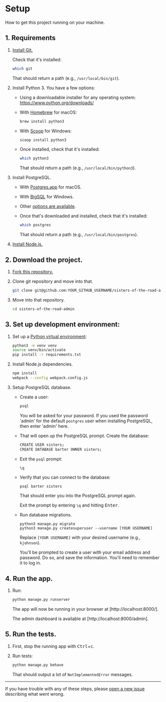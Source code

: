 # Setup

How to get this project running on your machine.

## 1. Requirements

1. [Install Git.](https://git-scm.com/book/en/v2/Getting-Started-Installing-Git)

    Check that it's installed:

      ```sh
      which git
      ```

    That should return a path (e.g., `/usr/local/bin/git`).

2. Install Python 3. You have a few options:

    - Using a downloadable installer for any operating system: https://www.python.org/downloads/

    - With [Homebrew](https://brew.sh/) for macOS:

        ```sh
        brew install python3
        ```

    - With [Scoop](http://scoop.sh/) for Windows:

        ```sh
        scoop install python3
        ```

    - Once installed, check that it's installed:

        ```sh
        which python3
        ```

        That should return a path (e.g., `/usr/local/bin/python3`).

3. Install PostgreSQL.

    - With [Postgres.app](https://postgresapp.com/) for macOS.

    - With [BigSQL](https://www.openscg.com/bigsql/postgresql/installers.jsp/) for Windows.

    - Other [options are available](https://www.postgresql.org/download/).

    - Once that's downloaded and installed, check that it's installed:

      ```sh
      which postgres
      ```

      That should return a path (e.g., `/usr/local/bin/postgres`).

4. [Install Node.js.](https://nodejs.org/en/)

## 2. Download the project.

1. [Fork this repository.](https://github.com/codeforgoodconf/sisters-of-the-road-admin#fork-destination-box)

2. Clone git repository and move into that.

      ```sh
      git clone git@github.com:YOUR_GITHUB_USERNAME/sisters-of-the-road-admin.git
      ```

3. Move into that repository.

      ```sh
      cd sisters-of-the-road-admin
      ```

## 3. Set up development environment:

1. Set up a [Python virtual environment](https://docs.python.org/3/library/venv.html):

    ```sh
    python3 -m venv venv
    source venv/bin/activate
    pip install -r requirements.txt
    ```

2. Install Node.js dependencies.

    ```sh
    npm install
    webpack --config webpack.config.js
    ```

3. Setup PostgreSQL database.

    - Create a user:

        ```sh
        psql
        ```

        You will be asked for your password. If you used the password 'admin' for the default `postgres` user when installing PostgreSQL, then enter 'admin' here.

    - That will open up the PostgreSQL prompt. Create the database:

        ```sh
        CREATE USER sisters;
        CREATE DATABASE barter OWNER sisters;
        ```

    - Exit the `psql` prompt:

        ```sh
        \q
        ```

    - Verify that you can connect to the database:

        ```
        psql barter sisters
        ```

        That should enter you into the PostgreSQL prompt again.

        Exit the prompt by entering `\q` and hitting <kbd>Enter</kbd>.

    - Run database migrations.

        ```
        python3 manage.py migrate
        python3 manage.py createsuperuser --username [YOUR USERNAME]
        ```

        Replace `[YOUR USERNAME]` with your desired username (e.g., `kjohnson`).

        You'll be prompted to create a user with your email address and password. Do so, and save the information. You'll need to remember it to log in.

## 4. Run the app.

1. Run:

    ```sh
    python manage.py runserver
    ```

    The app will now be running in your browser at [http://localhost:8000/].

    The admin dashboard is available at [http://localhost:8000/admin].


## 5. Run the tests.

1. First, stop the running app with <kbd>Ctrl</kbd>+<kbd>c</kbd>.

2. Run tests:

    ```sh
    python manage.py behave
    ```

    That should output a lot of `NotImplementedError` messages.

---

If you have trouble with any of these steps, please [open a new issue](/codeforgoodconf/sisters-of-the-road-admin/issues/new) describing what went wrong.
